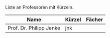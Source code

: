 Liste an Professoren mit Kürzeln.

| Name                    | Kürzel | Fächer |
| ----------------------- | ------ | ------ |
| Prof. Dr. Philipp Jenke | jnk    |        |
